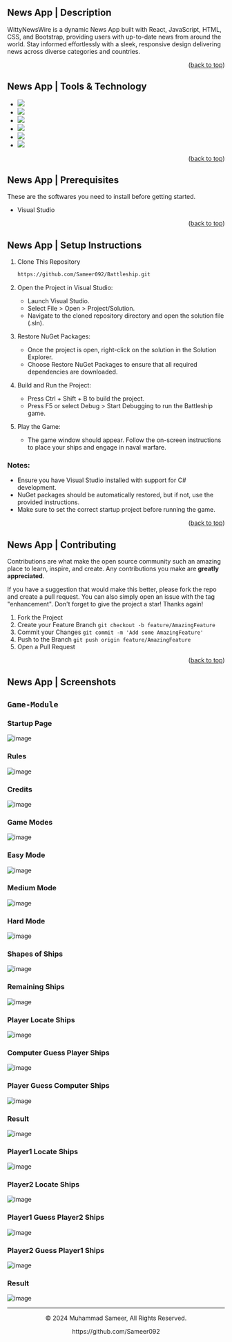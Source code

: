 <a name="readme-top"></a>
## News App | Description

WittyNewsWire is a dynamic News App built with React, JavaScript, HTML, CSS, and Bootstrap, providing users with up-to-date news from around the world. Stay informed effortlessly with a sleek, responsive design delivering news across diverse categories and countries.

<p align="right">(<a href="#readme-top">back to top</a>)</p>

## News App | Tools & Technology

* <img src="https://img.shields.io/badge/React-61DBFB?style=for-the-badge&logo=react&logoColor=white" />
* <img src="https://img.shields.io/badge/JavaScript-323330?style=for-the-badge&logo=javascript&logoColor=F7DF1E"/>
* <img src="https://img.shields.io/badge/HTML5-E34F26?style=for-the-badge&logo=html5&logoColor=white" />
* <img src="https://img.shields.io/badge/CSS3-1572B6?style=for-the-badge&logo=css3&logoColor=white" />
* <img src="https://img.shields.io/badge/Bootstrap-563D7C?style=for-the-badge&logo=bootstrap&logoColor=white" />
* <img src="https://img.shields.io/badge/Visual_Studio_Code-0078D4?style=for-the-badge&logo=visual%20studio%20code&logoColor=white" />

<p align="right">(<a href="#readme-top">back to top</a>)</p>

## News App | Prerequisites

These are the softwares you need to install before getting started.
- Visual Studio

<p align="right">(<a href="#readme-top">back to top</a>)</p>

## News App | Setup Instructions
  
1. Clone This Repository
   ```sh
   https://github.com/Sameer092/Battleship.git

2. Open the Project in Visual Studio:

   * Launch Visual Studio.
   * Select File > Open > Project/Solution.
   * Navigate to the cloned repository directory and open the solution file (.sln).

3. Restore NuGet Packages:

   * Once the project is open, right-click on the solution in the Solution Explorer.
   * Choose Restore NuGet Packages to ensure that all required dependencies are downloaded.

4. Build and Run the Project:

   * Press Ctrl + Shift + B to build the project.
   * Press F5 or select Debug > Start Debugging to run the Battleship game.

5. Play the Game:

   * The game window should appear. Follow the on-screen instructions to place your ships and engage in naval warfare.

### Notes:

* Ensure you have Visual Studio installed with support for C# development.
* NuGet packages should be automatically restored, but if not, use the provided instructions.
* Make sure to set the correct startup project before running the game.

<p align="right">(<a href="#readme-top">back to top</a>)</p>

## News App | Contributing

Contributions are what make the open source community such an amazing place to learn, inspire, and create. Any contributions you make are **greatly appreciated**.

If you have a suggestion that would make this better, please fork the repo and create a pull request. You can also simply open an issue with the tag "enhancement".
Don't forget to give the project a star! Thanks again!

1. Fork the Project
2. Create your Feature Branch `git checkout -b feature/AmazingFeature`
3. Commit your Changes `git commit -m 'Add some AmazingFeature'`
4. Push to the Branch `git push origin feature/AmazingFeature`
5. Open a Pull Request

<p align="right">(<a href="#readme-top">back to top</a>)</p>

## News App | Screenshots

## `Game-Module`

### Startup Page
![image](https://github.com/Sameer092/Battleship/blob/master/images/Startup%20Page.png)
### Rules
![image](https://github.com/Sameer092/Battleship/blob/master/images/Rules.png)
### Credits
![image](https://github.com/Sameer092/Battleship/blob/master/images/Credits.png)
### Game Modes
![image](https://github.com/Sameer092/Battleship/blob/master/images/GameModes.png)
### Easy Mode
![image](https://github.com/Sameer092/Battleship/blob/master/images/Easy%20Mode.png)
### Medium Mode
![image](https://github.com/Sameer092/Battleship/blob/master/images/Medium%20Mode.png)
### Hard Mode
![image](https://github.com/Sameer092/Battleship/blob/master/images/Hard%20Mode.png)
### Shapes of Ships
![image](https://github.com/Sameer092/Battleship/blob/master/images/Ship%20Shapes.png)
### Remaining Ships
![image](https://github.com/Sameer092/Battleship/blob/master/images/Total%20Ships.png)
### Player Locate Ships
![image](https://github.com/Sameer092/Battleship/blob/master/images/Hide%20the%20Ships.png)
### Computer Guess Player Ships
![image](https://github.com/Sameer092/Battleship/blob/master/images/PC%20find%20my%20ships.png)
### Player Guess Computer Ships
![image](https://github.com/Sameer092/Battleship/blob/master/images/I%20finding%20the%20PC%20Ships.png)
### Result
![image](https://github.com/Sameer092/Battleship/blob/master/images/Result.png)
### Player1 Locate Ships
![image](https://github.com/Sameer092/Battleship/blob/master/images/Player%201%20locate%20ships.png)
### Player2 Locate Ships
![image](https://github.com/Sameer092/Battleship/blob/master/images/Player%202%20locate%20ships.png)
### Player1 Guess Player2 Ships
![image](https://github.com/Sameer092/Battleship/blob/master/images/Player%201%20finding%20ships.png)
### Player2 Guess Player1 Ships
![image](https://github.com/Sameer092/Battleship/blob/master/images/Player%202%20finding%20ships.png)
### Result
![image](https://github.com/Sameer092/Battleship/blob/master/images/Result2.png)


---
<p align="center"> © 2024 Muhammad Sameer, All Rights Reserved. </p>
<p align="center">
https://github.com/Sameer092
</p>
